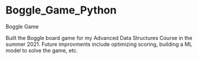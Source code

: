 # Boggle_Game_Python
 Boggle Game
 
 Built the Boggle board game for my Advanced Data Structures Course in the summer 2021. Future improvments include optimizing scoring, building a ML model to solve the game, etc.
